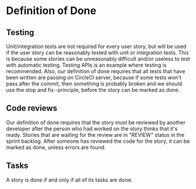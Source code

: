 <h1>Definition of Done</h1>

<h2>Testing</h2>

Unit/integration tests are not required for every user story, but will be used if the user story can be reasonably tested with
unit or integration tests. This is because some stories can be unreasonably difficult and/or useless to test with automatic
testing. Testing APIs is an example where testing is recommended. Also, our definition of done requires that all tests that 
have been written are passing on CircleCI server, because if some tests won't pass after the commit, then something is probably 
broken and we should use the stop and fix -principle, before the story can be marked as done.

<h2>Code reviews</h2>

Our definition of done requires that the story must be reviewed by another developer after the person who had worked on the 
story thinks that it's ready. Stories that are waiting for the review are in "REVIEW" status in the sprint backlog. After
someone has reviewed the code for the story, it can be marked as done, unless errors are found.

<h2>Tasks</h2>

A story is done if and only if all of its tasks are done.
